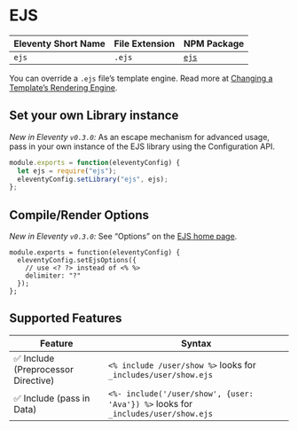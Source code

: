 # EJS

| Eleventy Short Name | File Extension | NPM Package                                |
| ------------------- | -------------- | ------------------------------------------ |
| `ejs`               | `.ejs`         | [`ejs`](https://www.npmjs.com/package/ejs) |

You can override a `.ejs` file’s template engine. Read more at [Changing a Template’s Rendering Engine](/docs/engines.md).

## Set your own Library instance

_New in Eleventy `v0.3.0`:_ As an escape mechanism for advanced usage, pass in your own instance of the EJS library using the Configuration API.

```js
module.exports = function(eleventyConfig) {
  let ejs = require("ejs");
  eleventyConfig.setLibrary("ejs", ejs);
};
```

## Compile/Render Options

_New in Eleventy `v0.3.0`:_ See “Options” on the [EJS home page](http://ejs.co/).

```
module.exports = function(eleventyConfig) {
  eleventyConfig.setEjsOptions({
    // use <? ?> instead of <% %>
    delimiter: "?"
  });
};
```

## Supported Features

| Feature                             | Syntax                                                                            |
| ----------------------------------- | --------------------------------------------------------------------------------- |
| ✅ Include (Preprocessor Directive) | `<% include /user/show %>` looks for `_includes/user/show.ejs`                    |
| ✅ Include (pass in Data)           | `<%- include('/user/show', {user: 'Ava'}) %>` looks for `_includes/user/show.ejs` |
